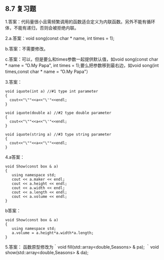 ## 8.7 复习题

1.答案：代码量很小且需频繁调用的函数适合定义为内联函数。另外不能有循环体，不能有递归，否则会被拒绝内联。

2.a.答案：void song(const char * name, int times = 1);

  b.答案：不需要修改。
  
  c.答案：可以，但是要么和times参数一起提供默认值，如void song(const char * name = ”O.My Papa", int times = 1);要么把参数移到最右边，如void song(int times,const char * name = ”O.My Papa"）
  
3.答案：

```
void iquote(int a) //#1 type int parameter
{
  cout<<"\""<<a<<"\'"<<endl;
}

void iquote(double a) //#2 type double parameter
{
  cout<<"\""<<a<<"\'"<<endl;
}

void iquote(string a) //#3 type string parameter
{
  cout<<"\""<<a<<"\""<<endl;
}
```

4.a答案：
```
void Show(const box & a)
{
   using namespace std;
   cout << a.maker << endl;
   cout << a.height << endl;
   cout << a.width << endl;
   cout << a.length << endl;
   cout << a.volume << endl;
}
```
b答案：
```
void Show(const box & a)
{
   using namespace std;
   a.volume = a.height*a.width*a.length;
}
```

5.答案：
函数原型修改为｀void fill(std::array<double,Seasons> & pa); ｀void show(std::array<double,Seasons> & da);

